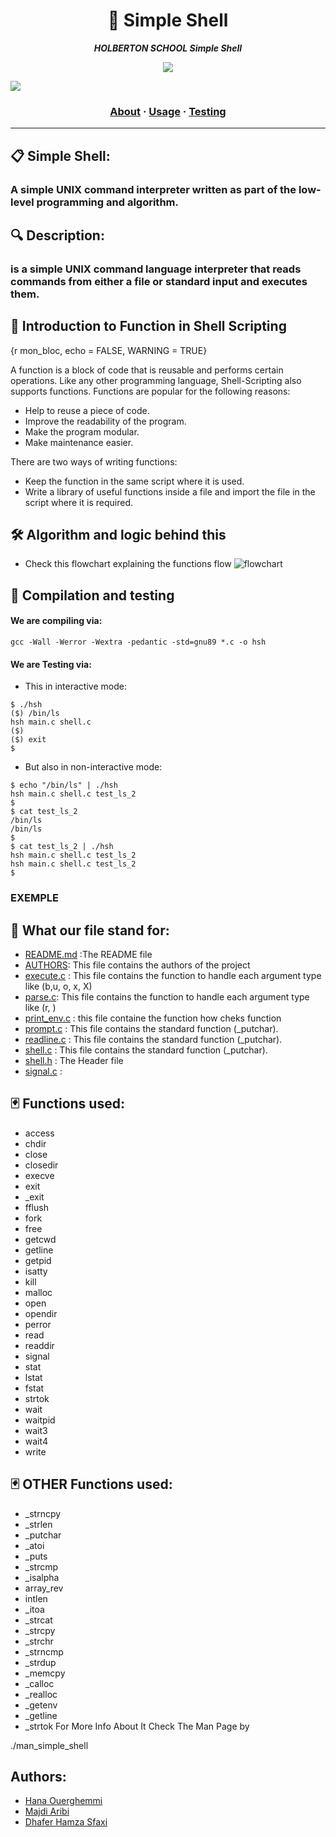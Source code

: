 <h1 align="center">
	🔑 Simple Shell
</h1>

<p align="center">
	<b><i>HOLBERTON SCHOOL Simple Shell</i></b><br>
</p>

<p align="center">
<img src="https://media3.giphy.com/media/12W5Sg2koWYnwA/giphy.gif?cid=ecf05e47bi29h9avylnlsyc1dfbhg2fzfe5zy9ekrg75zhj6&rid=giphy.gif&ct=g" >
</p>

<img src="https://giphy.com/embed/gU25raLP4pUu4" >
</p>

<h3 align="center">
	<a href="#Description">About</a>
	<span> · </span>
	<a href="#Algorithm-and-logic-behind-this">Usage</a>
	<span> · </span>
	<a href="#Compilation-and-testing">Testing</a>
</h3>

---

## 📋 Simple Shell:

 <h3 simple_shell </h3> A simple UNIX command interpreter written as part of the low-level programming and algorithm.

## 🔍 Description: 

 <h3 simple_shell </h3>  is a simple UNIX command language interpreter that reads commands from either a file or standard input and executes them.


## 📇  Introduction to Function in Shell Scripting
{r mon_bloc, echo = FALSE, WARNING = TRUE}

A function is a block of code that is reusable and performs certain operations. Like any other programming language, Shell-Scripting also supports functions. Functions are popular for the following reasons:

* Help to reuse a piece of code.
* Improve the readability of the program.
* Make the program modular.
* Make maintenance easier.

There are two ways of writing functions:

* Keep the function in the same script where it is used.
* Write a library of useful functions inside a file and import the file in the script where it is required.

## 🛠️  Algorithm and logic behind this
* Check this flowchart explaining the functions flow
![flowchart](_printfFLOWCHART.png)

## 🔭  Compilation and testing

#### We are compiling via:
```
gcc -Wall -Werror -Wextra -pedantic -std=gnu89 *.c -o hsh
```
#### We are Testing via:

* This in interactive mode:
```
$ ./hsh
($) /bin/ls
hsh main.c shell.c
($)
($) exit
$
```
* But also in non-interactive mode:
```
$ echo "/bin/ls" | ./hsh
hsh main.c shell.c test_ls_2
$
$ cat test_ls_2
/bin/ls
/bin/ls
$
$ cat test_ls_2 | ./hsh
hsh main.c shell.c test_ls_2
hsh main.c shell.c test_ls_2
$
```
### EXEMPLE


## 🎯  What our file stand for:

* [README.md](https://github.com/HanaOuerghemmi/holbertonschool-simple_shell/blob/main/README.md) :The README file
* [AUTHORS](https://github.com/HanaOuerghemmi/holbertonschool-simple_shell):  This file contains the authors of the project
* [execute.c](https://github.com/HanaOuerghemmi/holbertonschool-simple_shell/blob/main/execute.c) : This file contains the function to handle each argument type like (b,u, o, x, X)
* [parse.c](https://github.com/HanaOuerghemmi/holbertonschool-simple_shell/blob/main/parse.c): This file contains the function to handle each argument type like (r, )
* [print_env.c](https://github.com/HanaOuerghemmi/holbertonschool-simple_shell/blob/main/print_env.c) : this file containe the function how cheks function 
* [prompt.c](https://github.com/HanaOuerghemmi/holbertonschool-simple_shell/blob/main/prompt.c) : This file contains the standard function (_putchar).
* [readline.c](https://github.com/HanaOuerghemmi/holbertonschool-simple_shell/blob/main/readline.c) : This file contains the standard function (_putchar).
* [shell.c](https://github.com/HanaOuerghemmi/holbertonschool-simple_shell/blob/main/shell.c) : This file contains the standard function (_putchar).
* [shell.h](https://github.com/HanaOuerghemmi/holbertonschool-simple_shell/blob/main/shell.h) : The Header file
* [signal.c](https://github.com/HanaOuerghemmi/holbertonschool-simple_shell/blob/main/signal.c) :

## 🃏  Functions used:

* access
* chdir
* close
* closedir
* execve
* exit
* _exit
* fflush
* fork
* free
* getcwd
* getline
* getpid
* isatty
* kill
* malloc
* open
* opendir
* perror
* read
* readdir
* signal
* stat
* lstat
* fstat
* strtok
* wait
* waitpid
* wait3
* wait4
* write
 ## 🃏 OTHER Functions used:

* _strncpy
* _strlen
* _putchar
* _atoi
* _puts
* _strcmp
* _isalpha
* array_rev
* intlen
* _itoa
* _strcat
* _strcpy
* _strchr
* _strncmp
* _strdup
* _memcpy
* _calloc
* _realloc
* _getenv
* _getline
* _strtok
For More Info About It Check The Man Page by

./man_simple_shell
## Authors:
* [Hana Ouerghemmi](https://github.com/HanaOuerghemmi)
* [ Majdi Aribi](https://github.com/majdideveloper)
* [Dhafer Hamza Sfaxi](https://github.com/dhaferHS) 
